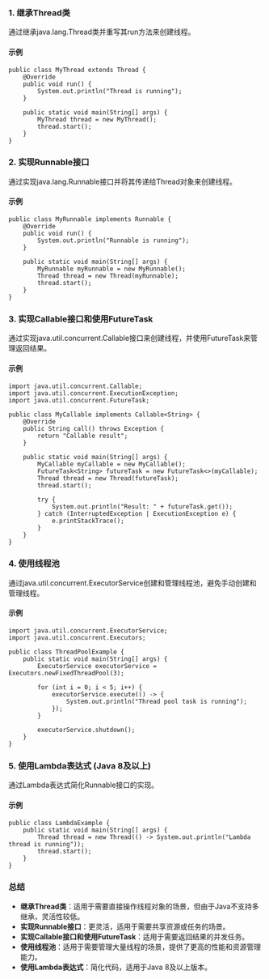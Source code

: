 ### 1. 继承Thread类
通过继承java.lang.Thread类并重写其run方法来创建线程。
#### 示例
```
public class MyThread extends Thread {
    @Override
    public void run() {
        System.out.println("Thread is running");
    }

    public static void main(String[] args) {
        MyThread thread = new MyThread();
        thread.start();
    }
}
```
### 2. 实现Runnable接口
通过实现java.lang.Runnable接口并将其传递给Thread对象来创建线程。
#### 示例
```
public class MyRunnable implements Runnable {
    @Override
    public void run() {
        System.out.println("Runnable is running");
    }

    public static void main(String[] args) {
        MyRunnable myRunnable = new MyRunnable();
        Thread thread = new Thread(myRunnable);
        thread.start();
    }
}
```
### 3. 实现Callable接口和使用FutureTask
通过实现java.util.concurrent.Callable接口来创建线程，并使用FutureTask来管理返回结果。
#### 示例
```
import java.util.concurrent.Callable;
import java.util.concurrent.ExecutionException;
import java.util.concurrent.FutureTask;

public class MyCallable implements Callable<String> {
    @Override
    public String call() throws Exception {
        return "Callable result";
    }

    public static void main(String[] args) {
        MyCallable myCallable = new MyCallable();
        FutureTask<String> futureTask = new FutureTask<>(myCallable);
        Thread thread = new Thread(futureTask);
        thread.start();

        try {
            System.out.println("Result: " + futureTask.get());
        } catch (InterruptedException | ExecutionException e) {
            e.printStackTrace();
        }
    }
}
```
### 4. 使用线程池
通过java.util.concurrent.ExecutorService创建和管理线程池，避免手动创建和管理线程。
#### 示例
```
import java.util.concurrent.ExecutorService;
import java.util.concurrent.Executors;

public class ThreadPoolExample {
    public static void main(String[] args) {
        ExecutorService executorService = Executors.newFixedThreadPool(3);

        for (int i = 0; i < 5; i++) {
            executorService.execute(() -> {
                System.out.println("Thread pool task is running");
            });
        }

        executorService.shutdown();
    }
}
```
### 5. 使用Lambda表达式 (Java 8及以上)
通过Lambda表达式简化Runnable接口的实现。
#### 示例
```
public class LambdaExample {
    public static void main(String[] args) {
        Thread thread = new Thread(() -> System.out.println("Lambda thread is running"));
        thread.start();
    }
}
```
### 总结

- **继承Thread类**：适用于需要直接操作线程对象的场景，但由于Java不支持多继承，灵活性较低。
- **实现Runnable接口**：更灵活，适用于需要共享资源或任务的场景。
- **实现Callable接口和使用FutureTask**：适用于需要返回结果的并发任务。
- **使用线程池**：适用于需要管理大量线程的场景，提供了更高的性能和资源管理能力。
- **使用Lambda表达式**：简化代码，适用于Java 8及以上版本。
